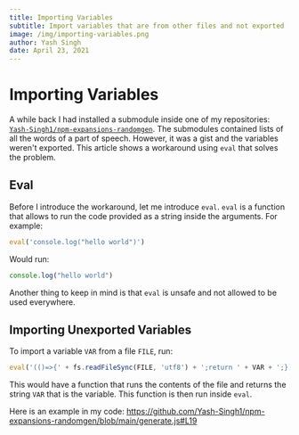 ```yaml
---
title: Importing Variables
subtitle: Import variables that are from other files and not exported
image: /img/importing-variables.png
author: Yash Singh
date: April 23, 2021
---
```


# Importing Variables

A while back I had installed a submodule inside one
of my repositories: [`Yash-Singh1/npm-expansions-randomgen`](https://github.com/Yash-Singh1/npm-expansions-randomgen).
The submodules contained lists of all the words of a part of speech. However,
it was a gist and the variables weren't exported. This article shows a workaround
using `eval` that solves the problem.

## Eval

Before I introduce the workaround, let me introduce `eval`. `eval` is a function
that allows to run the code provided as a string inside the arguments. For example:

```js
eval('console.log("hello world")')
```

Would run:

```js
console.log("hello world")
```

Another thing to keep in mind is that `eval` is unsafe and not allowed to be
used everywhere.

## Importing Unexported Variables

To import a variable `VAR` from a file `FILE`, run:

```js
eval('(()=>{' + fs.readFileSync(FILE, 'utf8') + ';return ' + VAR + ';})()')
```

This would have a function that runs the contents of the file and returns the
string `VAR` that is the variable. This function is then run inside `eval`.

Here is an example in my code: <https://github.com/Yash-Singh1/npm-expansions-randomgen/blob/main/generate.js#L19>
